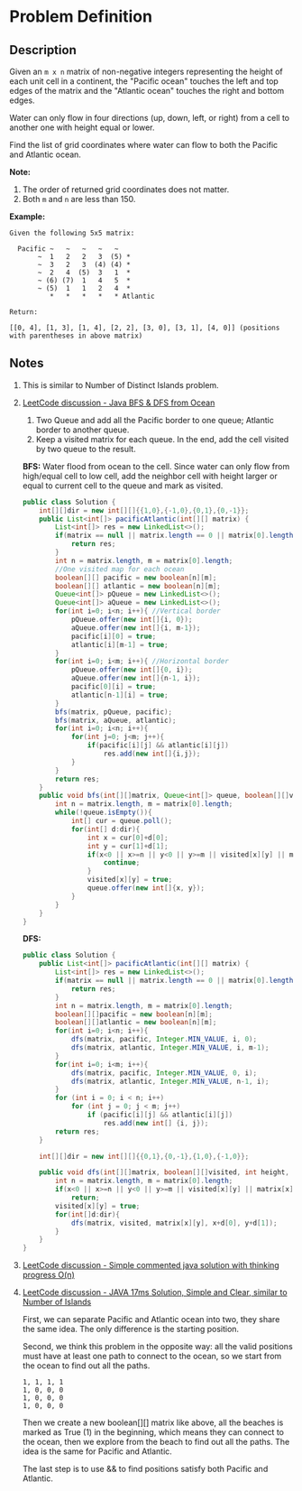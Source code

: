 # Problem Definition

## Description

Given an `m x n` matrix of non-negative integers representing the height of each unit cell in a continent, the "Pacific ocean" touches the left and top edges of the matrix and the "Atlantic ocean" touches the right and bottom edges.

Water can only flow in four directions (up, down, left, or right) from a cell to another one with height equal or lower.

Find the list of grid coordinates where water can flow to both the Pacific and Atlantic ocean.

**Note:**

1. The order of returned grid coordinates does not matter.
2. Both `m` and `n` are less than 150.

**Example:**

```text
Given the following 5x5 matrix:

  Pacific ~   ~   ~   ~   ~
       ~  1   2   2   3  (5) *
       ~  3   2   3  (4) (4) *
       ~  2   4  (5)  3   1  *
       ~ (6) (7)  1   4   5  *
       ~ (5)  1   1   2   4  *
          *   *   *   *   * Atlantic

Return:

[[0, 4], [1, 3], [1, 4], [2, 2], [3, 0], [3, 1], [4, 0]] (positions with parentheses in above matrix)
```

## Notes

1. This is similar to Number of Distinct Islands problem.
1. [LeetCode discussion - Java BFS & DFS from Ocean](https://leetcode.com/explore/interview/card/google/63/sorting-and-searching-4/456/discuss/90733/Java-BFS-and-DFS-from-Ocean)

    1. Two Queue and add all the Pacific border to one queue; Atlantic border to another queue.
    2. Keep a visited matrix for each queue. In the end, add the cell visited by two queue to the result.

    **BFS:** Water flood from ocean to the cell. Since water can only flow from high/equal cell to low cell, add the neighbor cell with height larger or equal to current cell to the queue and mark as visited.

    ```java
    public class Solution {
        int[][]dir = new int[][]{{1,0},{-1,0},{0,1},{0,-1}};
        public List<int[]> pacificAtlantic(int[][] matrix) {
            List<int[]> res = new LinkedList<>();
            if(matrix == null || matrix.length == 0 || matrix[0].length == 0){
                return res;
            }
            int n = matrix.length, m = matrix[0].length;
            //One visited map for each ocean
            boolean[][] pacific = new boolean[n][m];
            boolean[][] atlantic = new boolean[n][m];
            Queue<int[]> pQueue = new LinkedList<>();
            Queue<int[]> aQueue = new LinkedList<>();
            for(int i=0; i<n; i++){ //Vertical border
                pQueue.offer(new int[]{i, 0});
                aQueue.offer(new int[]{i, m-1});
                pacific[i][0] = true;
                atlantic[i][m-1] = true;
            }
            for(int i=0; i<m; i++){ //Horizontal border
                pQueue.offer(new int[]{0, i});
                aQueue.offer(new int[]{n-1, i});
                pacific[0][i] = true;
                atlantic[n-1][i] = true;
            }
            bfs(matrix, pQueue, pacific);
            bfs(matrix, aQueue, atlantic);
            for(int i=0; i<n; i++){
                for(int j=0; j<m; j++){
                    if(pacific[i][j] && atlantic[i][j])
                        res.add(new int[]{i,j});
                }
            }
            return res;
        }
        public void bfs(int[][]matrix, Queue<int[]> queue, boolean[][]visited){
            int n = matrix.length, m = matrix[0].length;
            while(!queue.isEmpty()){
                int[] cur = queue.poll();
                for(int[] d:dir){
                    int x = cur[0]+d[0];
                    int y = cur[1]+d[1];
                    if(x<0 || x>=n || y<0 || y>=m || visited[x][y] || matrix[x][y] < matrix[cur[0]][cur[1]]){
                        continue;
                    }
                    visited[x][y] = true;
                    queue.offer(new int[]{x, y});
                }
            }
        }
    }
    ```

    **DFS:**

    ```java
    public class Solution {
        public List<int[]> pacificAtlantic(int[][] matrix) {
            List<int[]> res = new LinkedList<>();
            if(matrix == null || matrix.length == 0 || matrix[0].length == 0){
                return res;
            }
            int n = matrix.length, m = matrix[0].length;
            boolean[][]pacific = new boolean[n][m];
            boolean[][]atlantic = new boolean[n][m];
            for(int i=0; i<n; i++){
                dfs(matrix, pacific, Integer.MIN_VALUE, i, 0);
                dfs(matrix, atlantic, Integer.MIN_VALUE, i, m-1);
            }
            for(int i=0; i<m; i++){
                dfs(matrix, pacific, Integer.MIN_VALUE, 0, i);
                dfs(matrix, atlantic, Integer.MIN_VALUE, n-1, i);
            }
            for (int i = 0; i < n; i++) 
                for (int j = 0; j < m; j++) 
                    if (pacific[i][j] && atlantic[i][j]) 
                        res.add(new int[] {i, j});
            return res;
        }

        int[][]dir = new int[][]{{0,1},{0,-1},{1,0},{-1,0}};

        public void dfs(int[][]matrix, boolean[][]visited, int height, int x, int y){
            int n = matrix.length, m = matrix[0].length;
            if(x<0 || x>=n || y<0 || y>=m || visited[x][y] || matrix[x][y] < height)
                return;
            visited[x][y] = true;
            for(int[]d:dir){
                dfs(matrix, visited, matrix[x][y], x+d[0], y+d[1]);
            }
        }
    }
    ```

1. [LeetCode discussion - Simple commented java solution with thinking progress O(n)](https://leetcode.com/explore/interview/card/google/63/sorting-and-searching-4/456/discuss/90812/Simple-commented-java-solution-with-thinking-progress-O(n))
1. [LeetCode discussion - JAVA 17ms Solution, Simple and Clear, similar to Number of Islands](https://leetcode.com/explore/interview/card/google/63/sorting-and-searching-4/456/discuss/90749/JAVA-17ms-Solution-Simple-and-Clear-similar-to-Number-of-Islands's-idea)

    First, we can separate Pacific and Atlantic ocean into two, they share the same idea. The only difference is the starting position.

    Second, we think this problem in the opposite way: all the valid positions must have at least one path to connect to the ocean, so we start from the ocean to find out all the paths.

    ```text
    1, 1, 1, 1
    1, 0, 0, 0
    1, 0, 0, 0
    1, 0, 0, 0
    ```

    Then we create a new boolean[][] matrix like above, all the beaches is marked as True (1) in the beginning, which means they can connect to the ocean, then we explore from the beach to find out all the paths. The idea is the same for Pacific and Atlantic.

    The last step is to use && to find positions satisfy both Pacific and Atlantic.